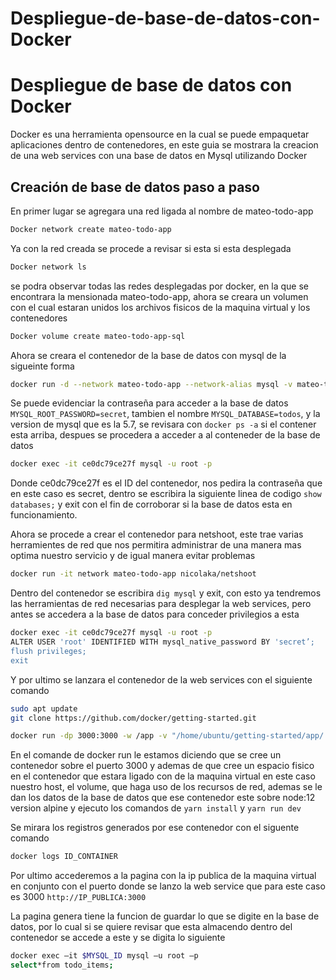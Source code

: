 # Despliegue-de-base-de-datos-con-Docker
# Despliegue de base de datos con Docker
Docker es una herramienta opensource en la cual se puede empaquetar aplicaciones dentro de contenedores, en este guia se mostrara la creacion de una web services con una base de datos en Mysql utilizando Docker
## Creación de base de datos paso a paso
En primer lugar se agregara una red ligada al nombre de mateo-todo-app

```bash
Docker network create mateo-todo-app
```
Ya con la red creada se procede a revisar si esta si esta desplegada

```bash
Docker network ls
```
se podra observar todas las redes desplegadas por docker, en la que se encontrara la mensionada mateo-todo-app, ahora se creara un volumen con el cual estaran unidos los archivos fisicos de la maquina virtual y los contenedores

```bash
Docker volume create mateo-todo-app-sql
```
Ahora se creara el contenedor de la base de datos con mysql de la sigueinte forma

```bash
docker run -d --network mateo-todo-app --network-alias mysql -v mateo-todo-app-sql:/var/lib/msql -e MYSQL_ROOT_PASSWORD=secret -e MYSQL_DATABASE=todos mysql:5.7
```
Se puede evidenciar la contraseña para acceder a la base de datos `MYSQL_ROOT_PASSWORD=secret`, tambien el nombre `MYSQL_DATABASE=todos`, y la version de mysql que es la 5.7, se revisara con `docker ps -a` si el contener esta arriba, despues se procedera a acceder a al conteneder de la base de datos

```bash
docker exec -it ce0dc79ce27f mysql -u root -p
```
Donde ce0dc79ce27f es el ID del contenedor, nos pedira la contraseña que en este caso es secret, dentro se escribira la siguiente linea de codigo `show databases;` y exit con el fin de corroborar si la base de datos esta en funcionamiento. 

Ahora se procede a crear el contenedor para netshoot, este trae varias herramientes de red que nos permitira administrar de una manera mas optima nuestro servicio y de igual manera evitar problemas

```bash
docker run -it network mateo-todo-app nicolaka/netshoot
```
Dentro del contenedor se escribira `dig mysql` y exit, con esto ya tendremos las herramientas de red necesarias para desplegar la web services, pero antes se accedera a la base de datos para conceder privilegios a esta

```bash
docker exec -it ce0dc79ce27f mysql -u root -p
ALTER USER 'root' IDENTIFIED WITH mysql_native_password BY 'secret’;
flush privileges;
exit
```
Y por ultimo se lanzara el contenedor de la web services con el siguiente comando 

```bash
sudo apt update
git clone https://github.com/docker/getting-started.git 

docker run -dp 3000:3000 -w /app -v "/home/ubuntu/getting-started/app/:/app" --network mateo-todo-app -e MYSQL_HOST=mysql -e MYSQL_USER=root -e MYSQL_PASSWORD=secret -e MYSQL_DB=todos node:12-alpine sh -c "yarn install && yarn run dev"

```

En el comande de docker run le estamos diciendo que se cree un contenedor sobre el puerto 3000 y ademas de que cree un espacio fisico en el contenedor que estara ligado con de la maquina virtual en este caso nuestro host, el volume, que haga uso de los recursos de red, ademas se le dan los datos de la base de datos que ese contenedor este sobre node:12 version alpine y ejecuto los comandos de `yarn install` y `yarn run dev`

Se mirara los registros generados por ese contenedor con el siguente comando

```bash
docker logs ID_CONTAINER
```

Por ultimo accederemos a la pagina con la ip publica de la maquina virtual en conjunto con el puerto donde se lanzo la web service que para este caso es 3000 `http://IP_PUBLICA:3000`

La pagina genera tiene la funcion de guardar lo que se digite en la base de datos, por lo cual si se quiere revisar que esta almacendo dentro del contenedor se accede a este y se digita lo siguiente

```bash
docker exec –it $MYSQL_ID mysql –u root –p
select*from todo_items;
```

